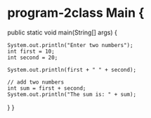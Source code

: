 # program-2class Main {

  public static void main(String[] args) {
    
    System.out.println("Enter two numbers");
    int first = 10;
    int second = 20;
    
    System.out.println(first + " " + second);

    // add two numbers
    int sum = first + second;
    System.out.println("The sum is: " + sum);
  }
}

